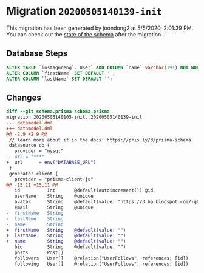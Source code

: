 # Migration `20200505140139-init`

This migration has been generated by joondong2 at 5/5/2020, 2:01:39 PM.
You can check out the [state of the schema](./schema.prisma) after the migration.

## Database Steps

```sql
ALTER TABLE `instagureng`.`User` ADD COLUMN `name` varchar(191) NOT NULL DEFAULT '' ,
ALTER COLUMN `firstName` SET DEFAULT '',
ALTER COLUMN `lastName` SET DEFAULT '';
```

## Changes

```diff
diff --git schema.prisma schema.prisma
migration 20200505140105-init..20200505140139-init
--- datamodel.dml
+++ datamodel.dml
@@ -2,9 +2,9 @@
 // learn more about it in the docs: https://pris.ly/d/prisma-schema
 datasource db {
   provider = "mysql"
-  url = "***"
+  url      = env("DATABASE_URL")
 }
 generator client {
   provider = "prisma-client-js"
@@ -15,11 +15,11 @@
   id          Int       @default(autoincrement()) @id
   userName    String    @unique
   avatar      String    @default(value: "https://3.bp.blogspot.com/-qtEejOg1NHA/Xobmg2y_QeI/AAAAAAAAIVE/UFKPvpeHjKUqCEFOX8lT4MsKz-PwpEGJgCLcBGAsYHQ/s1600/default_user.png")
   email       String    @unique
-  firstName   String
-  lastName    String
-  name        String
+  firstName   String    @default(value: "")
+  lastName    String    @default(value: "")
+  name        String    @default(value: "")
   bio         String    @default(value: "")
   posts       Post[]
   followers   User[]    @relation("UserFollows", references: [id])
   following   User[]    @relation("UserFollows", references: [id])
```


